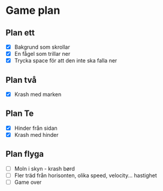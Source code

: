 # Game plan

## Plan ett

-   [x] Bakgrund som skrollar
-   [x] En fågel som trillar ner
-   [x] Trycka space för att den inte ska falla ner

## Plan två

-   [x] Krash med marken

## Plan Te

-   [x] Hinder från sidan
-   [x] Krash med hinder

## Plan flyga

-   [ ] Moln i skyn - krash børd
-   [ ] Fler träd från horisonten, olika speed, velocity... hastighet
-   [ ] Game over

